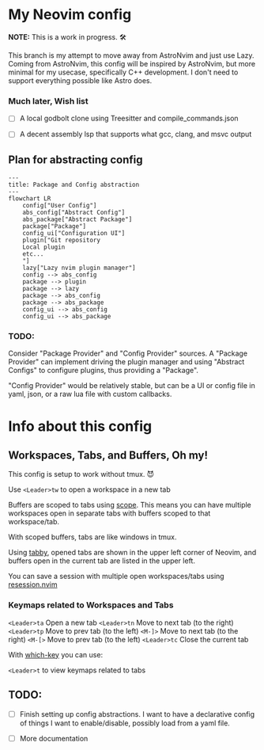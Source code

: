 # My Neovim config

**NOTE:** This is a work in progress. 🛠️

This branch is my attempt to move away from AstroNvim and just use Lazy.
Coming from AstroNvim, this config will be inspired by AstroNvim, but
more minimal for my usecase, specifically C++ development. I don't need
to support everything possible like Astro does.

### Much later, Wish list
- [ ] A local godbolt clone using Treesitter and compile_commands.json
- [ ] A decent assembly lsp that supports what gcc, clang, and msvc output


## Plan for abstracting config
```mermaid
---
title: Package and Config abstraction
---
flowchart LR
    config["User Config"]
    abs_config["Abstract Config"]
    abs_package["Abstract Package"]
    package["Package"]
    config_ui["Configuration UI"]
    plugin["Git repository
    Local plugin
    etc...
    "]
    lazy["Lazy nvim plugin manager"]
    config --> abs_config 
    package --> plugin
    package --> lazy
    package --> abs_config
    package --> abs_package
    config_ui --> abs_config
    config_ui --> abs_package
```

### TODO:
Consider "Package Provider" and "Config Provider"
sources. A "Package Provider" can implement driving
the plugin manager and using "Abstract Configs" to
configure plugins, thus providing a "Package".

"Config Provider" would be relatively stable, but
can be a UI or config file in yaml, json, or a raw
lua file with custom callbacks.


# Info about this config

## Workspaces, Tabs, and Buffers, Oh my!
This config is setup to work without tmux. 😈 

Use `<Leader>tw` to open a workspace in a new tab

Buffers are scoped to tabs using [scope](https://github.com/tiagovla/scope.nvim).
This means you can have multiple workspaces open in separate tabs with buffers
scoped to that workspace/tab.

With scoped buffers, tabs are like windows in tmux.

Using [tabby](https://github.com/nanozuki/tabby.nvim), opened tabs are shown in the upper
left corner of Neovim, and buffers open in the current tab are listed in the upper left.

You can save a session with multiple open workspaces/tabs using [resession.nvim](https://github.com/stevearc/resession.nvim)

### Keymaps related to Workspaces and Tabs
`<Leader>ta` Open a new tab
`<Leader>tn` Move to next tab (to the right)
`<Leader>tp` Move to prev tab (to the left)
`<M-]>` Move to next tab (to the right)
`<M-[>` Move to prev tab (to the left)
`<Leader>tc` Close the current tab

With [which-key](https://github.com/folke/which-key.nvim) you can use:

`<Leader>t` to view keymaps related to tabs

## TODO:
- [ ] Finish setting up config abstractions. I want to have a declarative
config of things I want to enable/disable, possibly load from a yaml file.
- [ ] More documentation

